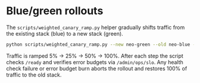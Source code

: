 # Blue/green rollouts

The `scripts/weighted_canary_ramp.py` helper gradually shifts traffic from the
existing stack (blue) to a new stack (green).

```bash
python scripts/weighted_canary_ramp.py --new neo-green --old neo-blue --base-url https://example.com
```

Traffic is ramped 5% → 25% → 50% → 100%. After each step the script checks
`/ready` and verifies error budgets via `/admin/ops/slo`. Any health check
failure or error budget burn aborts the rollout and restores 100% of traffic to
the old stack.
